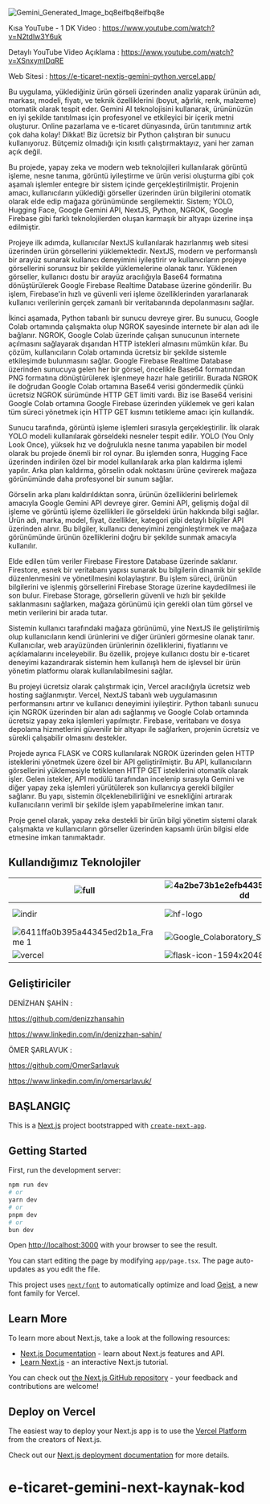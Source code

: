 ![Gemini_Generated_Image_bq8eifbq8eifbq8e](https://github.com/user-attachments/assets/da31c257-a126-472e-8fda-1dfd0372fa65)


Kısa YouTube - 1 DK Video : https://www.youtube.com/watch?v=N2tdlw3Y6uk 

Detaylı YouTube Video Açıklama : https://www.youtube.com/watch?v=XSnxymlDqRE

Web Sitesi : https://e-ticaret-nextjs-gemini-python.vercel.app/


Bu uygulama, yüklediğiniz ürün görseli üzerinden analiz yaparak ürünün adı, markası, modeli, fiyatı, ve teknik özelliklerini (boyut, ağırlık, renk, malzeme) otomatik olarak tespit eder. Gemini AI teknolojisini kullanarak, ürününüzün en iyi şekilde tanıtılması için profesyonel ve etkileyici bir içerik metni oluşturur. Online pazarlama ve e-ticaret dünyasında, ürün tanıtımınız artık çok daha kolay! Dikkat! Biz ücretsiz bir Python çalıştıran bir sunucu kullanıyoruz. Bütçemiz olmadığı için kısıtlı çalıştırmaktayız, yani her zaman açık değil.


Bu projede, yapay zeka ve modern web teknolojileri kullanılarak görüntü işleme, nesne tanıma, görüntü iyileştirme ve ürün verisi oluşturma gibi çok aşamalı işlemler entegre bir sistem içinde gerçekleştirilmiştir. Projenin amacı, kullanıcıların yüklediği görseller üzerinden ürün bilgilerini otomatik olarak elde edip mağaza görünümünde sergilemektir. Sistem; YOLO, Hugging Face, Google Gemini API, NextJS, Python, NGROK, Google Firebase gibi farklı teknolojilerden oluşan karmaşık bir altyapı üzerine inşa edilmiştir.

Projeye ilk adımda, kullanıcılar NextJS kullanılarak hazırlanmış web sitesi üzerinden ürün görsellerini yüklemektedir. NextJS, modern ve performanslı bir arayüz sunarak kullanıcı deneyimini iyileştirir ve kullanıcıların projeye görsellerini sorunsuz bir şekilde yüklemelerine olanak tanır. Yüklenen görseller, kullanıcı dostu bir arayüz aracılığıyla Base64 formatına dönüştürülerek Google Firebase Realtime Database üzerine gönderilir. Bu işlem, Firebase'in hızlı ve güvenli veri işleme özelliklerinden yararlanarak kullanıcı verilerinin gerçek zamanlı bir veritabanında depolanmasını sağlar.

İkinci aşamada, Python tabanlı bir sunucu devreye girer. Bu sunucu, Google Colab ortamında çalışmakta olup NGROK sayesinde internete bir alan adı ile bağlanır. NGROK, Google Colab üzerinde çalışan sunucunun internete açılmasını sağlayarak dışarıdan HTTP istekleri almasını mümkün kılar. Bu çözüm, kullanıcıların Colab ortamında ücretsiz bir şekilde sistemle etkileşimde bulunmasını sağlar. Google Firebase Realtime Database üzerinden sunucuya gelen her bir görsel, öncelikle Base64 formatından PNG formatına dönüştürülerek işlenmeye hazır hale getirilir. Burada NGROK ile doğrudan Google Colab ortamına Base64 verisi göndermedik çünkü ücretsiz NGROK sürümünde HTTP GET limiti vardı. Biz ise Base64 verisini Google Colab ortamına Google Firebase üzerinden yüklemek ve geri kalan tüm süreci yönetmek için HTTP GET kısmını tetikleme amacı için kullandık.

Sunucu tarafında, görüntü işleme işlemleri sırasıyla gerçekleştirilir. İlk olarak YOLO modeli kullanılarak görseldeki nesneler tespit edilir. YOLO (You Only Look Once), yüksek hız ve doğrulukla nesne tanıma yapabilen bir model olarak bu projede önemli bir rol oynar.  Bu işlemden sonra, Hugging Face üzerinden indirilen özel bir model kullanılarak arka plan kaldırma işlemi yapılır. Arka plan kaldırma, görselin odak noktasını ürüne çevirerek mağaza görünümünde daha profesyonel bir sunum sağlar.

Görselin arka planı kaldırıldıktan sonra, ürünün özelliklerini belirlemek amacıyla Google Gemini API devreye girer. Gemini API, gelişmiş doğal dil işleme ve görüntü işleme özellikleri ile görseldeki ürün hakkında bilgi sağlar. Ürün adı, marka, model, fiyat, özellikler, kategori gibi detaylı bilgiler API üzerinden alınır. Bu bilgiler, kullanıcı deneyimini zenginleştirmek ve mağaza görünümünde ürünün özelliklerini doğru bir şekilde sunmak amacıyla kullanılır.

Elde edilen tüm veriler Firebase Firestore Database üzerinde saklanır. Firestore, esnek bir veritabanı yapısı sunarak bu bilgilerin dinamik bir şekilde düzenlenmesini ve yönetilmesini kolaylaştırır. Bu işlem süreci, ürünün bilgilerini ve işlenmiş görsellerini Firebase Storage üzerine kaydedilmesi ile son bulur. Firebase Storage, görsellerin güvenli ve hızlı bir şekilde saklanmasını sağlarken, mağaza görünümü için gerekli olan tüm görsel ve metin verilerini bir arada tutar.

Sistemin kullanıcı tarafındaki mağaza görünümü, yine NextJS ile geliştirilmiş olup kullanıcıların kendi ürünlerini ve diğer ürünleri görmesine olanak tanır. Kullanıcılar, web arayüzünden ürünlerinin özelliklerini, fiyatlarını ve açıklamalarını inceleyebilir. Bu özellik, projeye kullanıcı dostu bir e-ticaret deneyimi kazandırarak sistemin hem kullanışlı hem de işlevsel bir ürün yönetim platformu olarak kullanılabilmesini sağlar.

Bu projeyi ücretsiz olarak çalıştırmak için, Vercel aracılığıyla ücretsiz web hosting sağlanmıştır. Vercel, NextJS tabanlı web uygulamasının performansını artırır ve kullanıcı deneyimini iyileştirir. Python tabanlı sunucu için NGROK üzerinden bir alan adı sağlanmış ve Google Colab ortamında ücretsiz yapay zeka işlemleri yapılmıştır. Firebase, veritabanı ve dosya depolama hizmetlerini güvenilir bir altyapı ile sağlarken, projenin ücretsiz ve sürekli çalışabilir olmasını destekler.

Projede ayrıca FLASK ve CORS kullanılarak NGROK üzerinden gelen HTTP isteklerini yönetmek üzere özel bir API geliştirilmiştir. Bu API, kullanıcıların görsellerini yüklemesiyle tetiklenen HTTP GET isteklerini otomatik olarak işler. Gelen istekler, API modülü tarafından incelenip sırasıyla Gemini ve diğer yapay zeka işlemleri yürütülerek son kullanıcıya gerekli bilgiler sağlanır. Bu yapı, sistemin ölçeklenebilirliğini ve esnekliğini artırarak kullanıcıların verimli bir şekilde işlem yapabilmelerine imkan tanır. 

Proje genel olarak, yapay zeka destekli bir ürün bilgi yönetim sistemi olarak çalışmakta ve kullanıcıların görseller üzerinden kapsamlı ürün bilgisi elde etmesine imkan tanımaktadır.

## Kullandığımız Teknolojiler


| ![full](https://github.com/user-attachments/assets/a9c4497b-fda5-47bd-bfc0-b8e5d88158d2) | ![4a2be73b1e2efb44355436c40bf496dd](https://github.com/user-attachments/assets/40951cec-aee7-49e0-aa66-f6dcc220caaf) | ![Python-logo-notext svg](https://github.com/user-attachments/assets/e34a1a09-93b1-4c7a-9211-91b9edcf77ae) |
| --- | --- | --- |
| ![indir](https://github.com/user-attachments/assets/ff90bbc2-ae5a-400a-b097-60e63e15d8e2) | ![hf-logo](https://github.com/user-attachments/assets/2bf47839-6170-4bf6-93be-68e7b1226c7c) | ![Gemini_language_model_logo](https://github.com/user-attachments/assets/124143ef-75d4-449f-b5d6-e0e05901e80c) |
| ![6411ffa0b395a44345ed2b1a_Frame 1](https://github.com/user-attachments/assets/cadfa772-6aae-45f3-b9b9-f5ee94fd8662) | ![Google_Colaboratory_SVG_Logo svg](https://github.com/user-attachments/assets/cdf76d03-25f3-41d4-8de3-d96778ccb7a8) | ![logo-vertical](https://github.com/user-attachments/assets/aa416db5-6858-454c-b65a-b6caf328256d) |
| ![vercel](https://github.com/user-attachments/assets/3a1d3ebd-a7c7-494e-851b-f0698272af31) | ![flask-icon-1594x2048-84mjydzf](https://github.com/user-attachments/assets/15345dfe-d5f6-48e2-865d-5081a059478b) |  |





## Geliştiriciler

DENİZHAN ŞAHİN :

https://github.com/denizzhansahin

https://www.linkedin.com/in/denizzhan-sahin/


ÖMER ŞARLAVUK : 

https://github.com/OmerSarlavuk


https://www.linkedin.com/in/omersarlavuk/






## BAŞLANGIÇ
This is a [Next.js](https://nextjs.org) project bootstrapped with [`create-next-app`](https://nextjs.org/docs/app/api-reference/cli/create-next-app).

## Getting Started

First, run the development server:

```bash
npm run dev
# or
yarn dev
# or
pnpm dev
# or
bun dev
```

Open [http://localhost:3000](http://localhost:3000) with your browser to see the result.

You can start editing the page by modifying `app/page.tsx`. The page auto-updates as you edit the file.

This project uses [`next/font`](https://nextjs.org/docs/app/building-your-application/optimizing/fonts) to automatically optimize and load [Geist](https://vercel.com/font), a new font family for Vercel.

## Learn More

To learn more about Next.js, take a look at the following resources:

- [Next.js Documentation](https://nextjs.org/docs) - learn about Next.js features and API.
- [Learn Next.js](https://nextjs.org/learn) - an interactive Next.js tutorial.

You can check out [the Next.js GitHub repository](https://github.com/vercel/next.js) - your feedback and contributions are welcome!

## Deploy on Vercel

The easiest way to deploy your Next.js app is to use the [Vercel Platform](https://vercel.com/new?utm_medium=default-template&filter=next.js&utm_source=create-next-app&utm_campaign=create-next-app-readme) from the creators of Next.js.

Check out our [Next.js deployment documentation](https://nextjs.org/docs/app/building-your-application/deploying) for more details.
# e-ticaret-gemini-next-kaynak-kod
